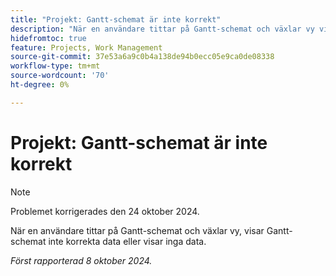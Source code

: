 ```yaml
---
title: "Projekt: Gantt-schemat är inte korrekt"
description: "När en användare tittar på Gantt-schemat och växlar vy visar Gantt-schemat inte korrekta data, eller så visas inga data. "
hidefromtoc: true
feature: Projects, Work Management
source-git-commit: 37e53a6a9c0b4a138de94b0ecc05e9ca0de08338
workflow-type: tm+mt
source-wordcount: '70'
ht-degree: 0%

---
```



# Projekt: Gantt-schemat är inte korrekt

>[!NOTE]
>
>Problemet korrigerades den 24 oktober 2024.

När en användare tittar på Gantt-schemat och växlar vy, visar Gantt-schemat inte korrekta data eller visar inga data.

_Först rapporterad 8 oktober 2024._
